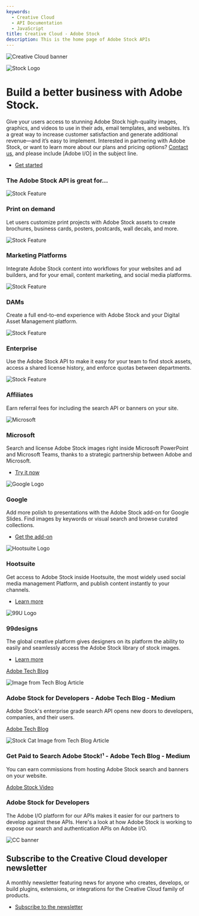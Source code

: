 ```yaml
---
keywords:
  - Creative Cloud
  - API Documentation
  - JavaScript
title: Creative Cloud - Adobe Stock
description: This is the home page of Adobe Stock APIs 
---
```


<Hero slots="image, icon, heading, text, buttons" variant="halfwidth" />

![Creative Cloud banner](https://adobe.io/shared/images/cc-hero.png)

![Stock Logo](https://adobe.io/shared/icons/st_appicon_64.svg)

# Build a better business with Adobe Stock.

Give your users access to stunning Adobe Stock high-quality images, graphics, and videos to use in their ads, email templates, and websites. It’s a great way to increase customer satisfaction and generate additional revenue—and it’s easy to implement. Interested in partnering with Adobe Stock, or want to learn more about our plans and pricing options? [Contact us](mailto:Grp-AdobeStockPartnerships@adobe.com?subject=AdobeI/O), and please include [Adobe I/O] in the subject line.

* [Get started](https://www.adobe.io/apis/creativecloud/stock/docs.html)

<TitleBlock slots="heading" theme="dark" />

### The Adobe Stock API is great for...

<TextBlock slots="image, heading, text" width="33%" theme="dark" isCentered />

![Stock Feature](images/stock-feature1.jpg)

### Print on demand

Let users customize print projects with Adobe Stock assets to create brochures, business cards, posters, postcards, wall decals, and more.

<TextBlock slots="image, heading, text" width="33%" theme="dark" isCentered />

![Stock Feature](images/stock-feature2.jpg)

### Marketing Platforms

Integrate Adobe Stock content into workflows for your websites and ad builders, and for your email, content marketing, and social media platforms.

<TextBlock slots="image, heading, text" width="33%" theme="dark" isCentered />

![Stock Feature](images/stock-feature3.jpg)

### DAMs

Create a full end-to-end experience with Adobe Stock and your Digital Asset Management platform.

<TextBlock slots="image, heading, text" width="50%" theme="dark" isCentered />

![Stock Feature](images/stock-feature4.jpg)

### Enterprise

Use the Adobe Stock API to make it easy for your team to find stock assets, access a shared license history, and enforce quotas between departments.

<TextBlock slots="image, heading, text" width="50%" theme="dark" isCentered />


![Stock Feature](images/stock-feature5.jpg)

### Affiliates

Earn referral fees for including the search API or banners on your site.


<TextBlock slots="image, heading, text, links" width="25%" theme="light" isCentered />

![Microsoft](images/msfteams.png)

### Microsoft

Search and license Adobe Stock images right inside Microsoft PowerPoint and Microsoft Teams, thanks to a strategic partnership between Adobe and Microsoft.

- [Try it now](https://store.office.com/en-us/app.aspx?assetid=WA104380902)

<TextBlock slots="image, heading, text, links" width="25%" theme="light" isCentered />


![Google Logo](images/google-logo.png)

### Google

Add more polish to presentations with the Adobe Stock add-on for Google Slides. Find images by keywords or visual search and browse curated collections.

- [Get the add-on](https://chrome.google.com/webstore/detail/adobe-stock/hlademlgjnbejekiikfjchnggniijlpe)

<TextBlock slots="image, heading, text, links" width="25%" theme="light" isCentered />

![Hootsuite Logo](images/adobe-io-logos-hoot.svg)

### Hootsuite

Get access to Adobe Stock inside Hootsuite, the most widely used social media management Platform, and publish content instantly to your channels.

- [Learn more](https://hootsuite.com/pages/adobe)

<TextBlock slots="image, heading, text, links" width="25%" theme="light" isCentered />

![99U Logo](images/adobe-io-logos-99d.svg)

### 99designs

The global creative platform gives designers on its platform the ability to easily and seamlessly access the Adobe Stock library of stock images.

- [Learn more](https://99designs.com/promo/adobe-stock)

<ResourceCard slots="link, image, heading, text" width="50%" />

[Adobe Tech Blog](https://medium.com/adobetech/adobe-stock-for-developers-913186f89415)

![Image from Tech Blog Article](images/stockfrommedium.png)

### Adobe Stock for Developers - Adobe Tech Blog - Medium

Adobe Stock's enterprise grade search API opens new doors to developers, companies, and their users.

<ResourceCard slots="link, image, heading, text" width="50%" />

[Adobe Tech Blog](https://medium.com/adobetech/get-paid-to-search-adobe-stock-e2ba9a7c0312?source=friends_link&sk=50008766fb188abfa91bce5786baa1cf)

![Stock Cat Image from Tech Blog Article](images/stock_cat.png)

### Get Paid to Search Adobe Stock!¹ - Adobe Tech Blog - Medium

You can earn commissions from hosting Adobe Stock search and banners on your website.

<TextBlock slots="video, heading, text" />

[Adobe Stock Video](https://www.youtube.com/watch?v=uCcgozf0qVE&feature=youtu.be&ab_channel=AdobeDevelopers) 

### Adobe Stock for Developers

The Adobe I/O platform for our APIs makes it easier for our partners to develop against these APIs. Here's a look at how Adobe Stock is working to expose our search and authentication APIs on Adobe I/O.


<SummaryBlock slots="image, heading, text, buttons" background="rgb(9, 90, 186)" />

![CC banner](https://adobe.io/shared/images/cc-banner.png)

## Subscribe to the Creative Cloud developer newsletter 

A monthly newsletter featuring news for anyone who creates, develops, or build plugins, extensions, or integrations for the
Creative Cloud family of products.

* [Subscribe to the newsletter](https://www.adobe.com/subscription/ccdevnewsletter.html)
